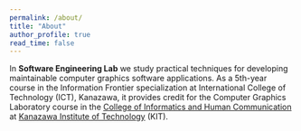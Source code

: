 ```yaml
---
permalink: /about/
title: "About"
author_profile: true
read_time: false
---
```


In **Software Engineering Lab** we study practical techniques for developing maintainable computer graphics software applications. As a 5th-year course in the Information Frontier specialization at International College of Technology (ICT), Kanazawa, it provides credit for the Computer Graphics Laboratory course in the [College of Informatics and Human Communication](https://www.kanazawa-it.ac.jp/ekit/education/curriculum/colleges/informatics/index.html) at [Kanazawa Institute of Technology](https://www.kanazawa-it.ac.jp/ekit/index.html) (KIT).